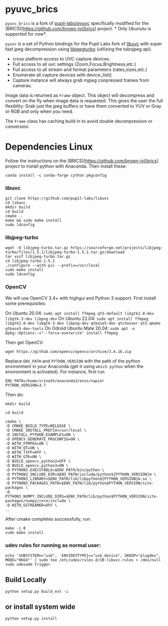 pyuvc_brics
============

`pyuvc_brics` is a fork of [pupil-labs/pyuvc](https://github.com/pupil-labs/pyuvc) specifically modified for the (BRICS)[https://github.com/brown-ivl/brics] project. * Only Ubunutu is supported for now*.

`pyuvc` is a set of Python bindings for the Pupil Labs fork of [libuvc](https://github.com/pupil-labs/libuvc) with super fast jpeg decompression using [libjpegturbo](http://libjpeg-turbo.virtualgl.org/) (utilizing the tubojpeg api).

* cross platform access to UVC capture devices.
* Full access to all uvc settings (Zoom,Focus,Brightness,etc.)
* Full access to all stream and format parameters (rates,sizes,etc.)
* Enumerate all capture devices with device_list()
* Capture instance will always grab mjpeg conpressed frames from cameras.

Image data is returned as `Frame` object. This object will decompress and convert on the fly when image data is requested.
This gives the user the full flexiblity: Grab just the jpeg buffers or have them converted to YUV or Gray or RGB and only when you need.

The `Frame` class has caching build in to avoid double decompression or conversion.

# Dependencies Linux

Follow the instructions on the (BRICS)[https://github.com/brown-ivl/brics] project to install python with Anaconda. Then install these:

```
conda install -c conda-forge cython pkgconfig
```

### libuvc
```
git clone https://github.com/pupil-labs/libuvc
cd libuvc
mkdir build
cd build
cmake ..
make && sudo make install
sudo ldconfig
```

### libjpeg-turbo
```
wget -O libjpeg-turbo.tar.gz https://sourceforge.net/projects/libjpeg-turbo/files/1.5.1/libjpeg-turbo-1.5.1.tar.gz/download
tar xvzf libjpeg-turbo.tar.gz
cd libjpeg-turbo-1.5.1
./configure --with-pic --prefix=/usr/local
sudo make install
sudo ldconfig
```

### OpenCV

We will use OpenCV 3.4+ with highgui and Python 3 support. First install some prerequisites:

On Ubuntu 20.04: `sudo apt install ffmpeg qt5-default libgtk2.0-dev libgtk-3-dev libpng-dev`
On Ubuntu 22.04: `sudo apt install ffmpeg libgtk2.0-dev libgtk-3-dev libpng-dev qtbase5-dev qtchooser qt5-qmake qtbase5-dev-tools`
On Odroid Ubuntu Mate 20.04: `sudo apt -o Dpkg::Options::="--force-overwrite" install ffmpeg`

Then get OpenCV:

```
wget https://github.com/opencv/opencv/archive/3.4.16.zip
```

Replace `ENV_PATH` and `PYTHON_VERSION` with the path of the python environment in your Anaconda (get it using `which python` when the environment is activated). For instance, first run

```
ENV_PATH=/home/srinath/anaconda3/envs/napier
PYTHON_VERSION=3.7
```

Then do:

```
mkdir build

cd build

cmake \
-D CMAKE_BUILD_TYPE=RELEASE \
-D CMAKE_INSTALL_PREFIX=/usr/local \
-D INSTALL_PYTHON_EXAMPLES=ON \
-D OPENCV_GENERATE_PKGCONFIG=ON \
-D WITH_FFMPEG=ON \
-D WITH_QT=ON \
-D WITH_TIFF=OFF \
-D WITH_GTK=ON \
-D BUILD_opencv_python2=OFF \
-D BUILD_opencv_python3=ON \
-D PYTHON3_EXECUTABLE=$ENV_PATH/bin/python \
-D PYTHON3_INCLUDE_DIR=$ENV_PATH/include/python${PYTHON_VERSION}m \
-D PYTHON3_LIBRARY=$ENV_PATH/lib/libpython${PYTHON_VERSION}m.so \
-D PYTHON3_PACKAGES_PATH=$ENV_PATH/lib/python$PYTHON_VERSION/site-packages \
-D PYTHON3_NUMPY_INCLUDE_DIRS=$ENV_PATH/lib/python$PYTHON_VERSION/site-packages/numpy/core/include \
-D WITH_GSTREAMER=OFF \
..
```

After cmake completes successfully, run:

```
make -j 8
sudo make install
```

### udev rules for running as normal user:
```
echo 'SUBSYSTEM=="usb",  ENV{DEVTYPE}=="usb_device", GROUP="plugdev", MODE="0664"' | sudo tee /etc/udev/rules.d/10-libuvc.rules > /dev/null
sudo udevadm trigger
```

## Build Locally
```
python setup.py build_ext -i
```

## or install system wide
```
python setup.py install
```
